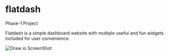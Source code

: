 # flatdash
Phase-1 Project

Flatdash is a simple dashboard website with multiple useful and fun widgets included for user convenience.

![Draw io ScreenShot](https://github.com/kris-panko/flatdash/assets/11124314/3c1008ee-1ef7-4ec4-9d5d-7ef82ae9b11a)
